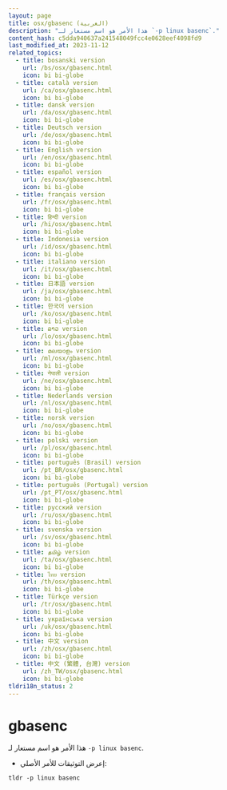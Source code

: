 ```yaml
---
layout: page
title: osx/gbasenc (العربية)
description: "هذا الأمر هو اسم مستعار لـ `-p linux basenc`."
content_hash: c5dda940637a241548049fcc4e0628eef4098fd9
last_modified_at: 2023-11-12
related_topics:
  - title: bosanski version
    url: /bs/osx/gbasenc.html
    icon: bi bi-globe
  - title: català version
    url: /ca/osx/gbasenc.html
    icon: bi bi-globe
  - title: dansk version
    url: /da/osx/gbasenc.html
    icon: bi bi-globe
  - title: Deutsch version
    url: /de/osx/gbasenc.html
    icon: bi bi-globe
  - title: English version
    url: /en/osx/gbasenc.html
    icon: bi bi-globe
  - title: español version
    url: /es/osx/gbasenc.html
    icon: bi bi-globe
  - title: français version
    url: /fr/osx/gbasenc.html
    icon: bi bi-globe
  - title: हिन्दी version
    url: /hi/osx/gbasenc.html
    icon: bi bi-globe
  - title: Indonesia version
    url: /id/osx/gbasenc.html
    icon: bi bi-globe
  - title: italiano version
    url: /it/osx/gbasenc.html
    icon: bi bi-globe
  - title: 日本語 version
    url: /ja/osx/gbasenc.html
    icon: bi bi-globe
  - title: 한국어 version
    url: /ko/osx/gbasenc.html
    icon: bi bi-globe
  - title: ລາວ version
    url: /lo/osx/gbasenc.html
    icon: bi bi-globe
  - title: മലയാളം version
    url: /ml/osx/gbasenc.html
    icon: bi bi-globe
  - title: नेपाली version
    url: /ne/osx/gbasenc.html
    icon: bi bi-globe
  - title: Nederlands version
    url: /nl/osx/gbasenc.html
    icon: bi bi-globe
  - title: norsk version
    url: /no/osx/gbasenc.html
    icon: bi bi-globe
  - title: polski version
    url: /pl/osx/gbasenc.html
    icon: bi bi-globe
  - title: português (Brasil) version
    url: /pt_BR/osx/gbasenc.html
    icon: bi bi-globe
  - title: português (Portugal) version
    url: /pt_PT/osx/gbasenc.html
    icon: bi bi-globe
  - title: русский version
    url: /ru/osx/gbasenc.html
    icon: bi bi-globe
  - title: svenska version
    url: /sv/osx/gbasenc.html
    icon: bi bi-globe
  - title: தமிழ் version
    url: /ta/osx/gbasenc.html
    icon: bi bi-globe
  - title: ไทย version
    url: /th/osx/gbasenc.html
    icon: bi bi-globe
  - title: Türkçe version
    url: /tr/osx/gbasenc.html
    icon: bi bi-globe
  - title: українська version
    url: /uk/osx/gbasenc.html
    icon: bi bi-globe
  - title: 中文 version
    url: /zh/osx/gbasenc.html
    icon: bi bi-globe
  - title: 中文 (繁體, 台灣) version
    url: /zh_TW/osx/gbasenc.html
    icon: bi bi-globe
tldri18n_status: 2
---
```

# gbasenc

هذا الأمر هو اسم مستعار لـ `-p linux basenc`.

- إعرض التوثيقات للأمر الأصلي:

`tldr -p linux basenc`
